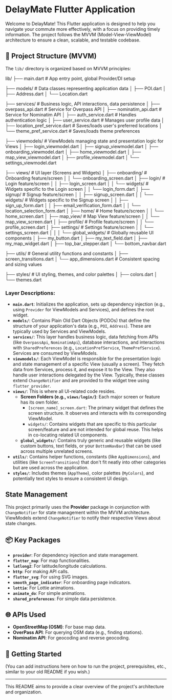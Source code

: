 # DelayMate Flutter Application

Welcome to DelayMate! This Flutter application is designed to help you navigate your commute more effectively, with a focus on providing timely information. The project follows the MVVM (Model-View-ViewModel) architecture to ensure a clean, scalable, and testable codebase.

## 📁 Project Structure (MVVM)

The `lib/` directory is organized based on MVVM principles:

lib/
├── main.dart                  # App entry point, global Provider/DI setup

├── models/                    # Data classes representing application data
│   ├── POI.dart
│   ├── Address.dart
│   └── Location.dart

├── services/                  # Business logic, API interactions, data persistence
│   ├── overpass_api.dart      # Service for Overpass API
│   ├── nominatim_api.dart     # Service for Nominatim API
│   ├── auth_service.dart      # Handles authentication logic
│   ├── user_service.dart      # Manages user profile data
│   ├── location_pref_service.dart # Saves/loads user's preferred locations
│   └── theme_pref_service.dart  # Saves/loads theme preferences

├── viewmodels/                # ViewModels managing state and presentation logic for Views
│   ├── login_viewmodel.dart
│   ├── signup_viewmodel.dart
│   ├── onboarding_viewmodel.dart
│   ├── home_viewmodel.dart
│   ├── map_view_viewmodel.dart
│   ├── profile_viewmodel.dart
│   └── settings_viewmodel.dart

├── views/                     # UI layer (Screens and Widgets)
│   ├── onboarding/            # Onboarding feature/screen
│   │   └── onboarding_screen.dart
│   ├── login/                 # Login feature/screen
│   │   ├── login_screen.dart
│   │   └── widgets/           # Widgets specific to the Login screen
│   │       └── login_form.dart
│   ├── signup/                # Signup feature/screen
│   │   ├── signup_screen.dart
│   │   └── widgets/           # Widgets specific to the Signup screen
│   │       ├── sign_up_form.dart
│   │       ├── email_verification_form.dart
│   │       └── location_selection_form.dart
│   ├── home/                  # Home feature/screen
│   │   └── home_screen.dart
│   ├── map_view/              # Map View feature/screen
│   │   └── map_view_screen.dart
│   ├── profile/               # Profile feature/screen
│   │   └── profile_screen.dart
│   ├── settings/              # Settings feature/screen
│   │   └── settings_screen.dart
│   │
│   └── global_widgets/        # Globally reusable UI components
│       ├── my_button.dart
│       ├── my_text_field.dart
│       ├── my_map_widget.dart
│       ├── top_bar_stepper.dart
│       └── bottom_navbar.dart

├── utils/                     # General utility functions and constants
│   ├── screen_transitions.dart
│   └── app_dimensions.dart    # Consistent spacing and sizing values

├── styles/                    # UI styling, themes, and color palettes
│   ├── colors.dart
│   └── themes.dart


### Layer Descriptions:

* **`main.dart`**: Initializes the application, sets up dependency injection (e.g., using `Provider` for ViewModels and Services), and defines the root widget.
* **`models/`**: Contains Plain Old Dart Objects (PODOs) that define the structure of your application's data (e.g., `POI`, `Address`). These are typically used by Services and ViewModels.
* **`services/`**: This layer handles business logic, data fetching from APIs (like `OverpassApi`, `NominatimApi`), database interactions, and interactions with `SharedPreferences` (e.g., `LocationPrefService`, `ThemePrefService`). Services are consumed by ViewModels.
* **`viewmodels/`**: Each ViewModel is responsible for the presentation logic and state management of a specific View (usually a screen). They fetch data from Services, process it, and expose it to the View. They also handle user interactions delegated by the View. Typically, these classes extend `ChangeNotifier` and are provided to the widget tree using `flutter_provider`.
* **`views/`**: This is where all UI-related code resides.
    * **Screen Folders (e.g., `views/login/`)**: Each major screen or feature has its own folder.
        * `[screen_name]_screen.dart`: The primary widget that defines the screen structure. It observes and interacts with its corresponding ViewModel.
        * `widgets/`: Contains widgets that are specific to this particular screen/feature and are not intended for global reuse. This helps in co-locating related UI components.
    * **`global_widgets/`**: Contains truly generic and reusable widgets (like custom buttons, text fields, or your `BottomNavBar`) that can be used across multiple unrelated screens.
* **`utils/`**: Contains helper functions, constants (like `AppDimensions`), and utilities (like `ScreenTransitions`) that don't fit neatly into other categories but are used across the application.
* **`styles/`**: Includes themes (`AppTheme`), color palettes (`MyColors`), and potentially text styles to ensure a consistent UI design.

## State Management

This project primarily uses the **Provider** package in conjunction with `ChangeNotifier` for state management within the MVVM architecture. ViewModels extend `ChangeNotifier` to notify their respective Views about state changes.

## 📦 Key Packages

* **`provider`**: For dependency injection and state management.
* **`flutter_map`**: For map functionalities.
* **`latlong2`**: For latitude/longitude calculations.
* **`http`**: For making API calls.
* **`flutter_svg`**: For using SVG images.
* **`smooth_page_indicator`**: For onboarding page indicators.
* **`lottie`**: For Lottie animations.
* **`animate_do`**: For simple animations.
* **`shared_preferences`**: For simple data persistence.

## 🌐 APIs Used

* **OpenStreetMap (OSM)**: For base map data.
* **OverPass API**: For querying OSM data (e.g., finding stations).
* **Nominatim API**: For geocoding and reverse geocoding.

## 🚀 Getting Started

(You can add instructions here on how to run the project, prerequisites, etc., similar to your old README if you wish.)

---

This README aims to provide a clear overview of the project's architecture and organization.